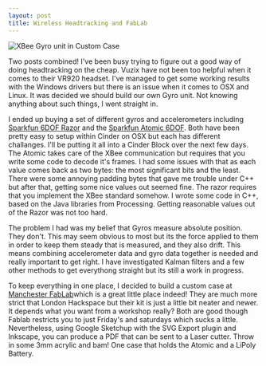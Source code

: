 ```yaml
--- 
layout: post
title: Wireless Headtracking and FabLab
---
```


![XBee Gyro unit in Custom Case](http://farm3.static.flickr.com/2130/5794083824_6cc8abfb7d.jpg "XBee Gyro Unit in Custom Case")


Two posts combined! I've been busy trying to figure out a good way of doing headtracking on the cheap. Vuzix have not been too helpful when it comes to their VR920 headset. I've managed to get some working results with the Windows drivers but there is an issue when it comes to OSX and Linux. It was decided we should build our own Gyro unit. Not knowing anything about such things, I went straight in.


I ended up buying a set of different gyros and accelerometers including [Sparkfun 6DOF Razor](http://www.sparkfun.com/products/9431) and the [Sparkfun Atomic 6DOF](http://www.sparkfun.com/products/9184). Both have been pretty easy to setup within Cinder on OSX but each has different challanges. I'll be putting it all into a Cinder Block over the next few days. The Atomic takes care of the XBee communication but requires that you write some code to decode it's frames. I had some issues with that as each value comes back as two bytes: the most significant bits and the least. There were some annoying padding bytes that gave me trouble under C++ but after that, getting some nice values out seemed fine. The razor requires that you implement the XBee standard somehow. I wrote some code in C++, based on the Java libraries from Processing. Getting reasonable values out of the Razor was not too hard.


The problem I had was my belief that Gyros measure absolute position. They don't. This may seem obvious to most but its the force applied to them in order to keep them steady that is measured, and they also drift. This means combining accelerometer data and gyro data together is needed and really important to get right. I have investigated Kalman filters and a few other methods to get everythong straight but its still a work in progress.


To keep everything in one place, I decided to build a custom case at [Manchester FabLab](http://www.fablabmanchester.org)which is a great little place indeed! They are much more strict that London Hackspace but their kit is just a little bit neater and newer. It depends what you want from a workshop really? Both are good though Fablab restricts you to just Friday's and saturdays which sucks a little. Nevertheless, using Google Sketchup with the SVG Export plugin and Inkscape, you can produce a PDF that can be sent to a Laser cutter. Throw in some 3mm acrylic and bam! One case that holds the Atomic and a LiPoly Battery.

